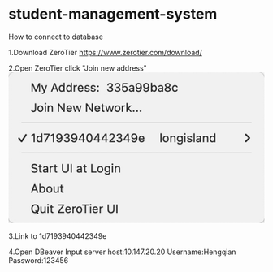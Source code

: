 # student-management-system
How to connect to database

1.Download ZeroTier
https://www.zerotier.com/download/

2.Open ZeroTier
click "Join new address"
![](assets/17153211106948.jpg)

3.Link to 1d7193940442349e

4.Open DBeaver
Input server host:10.147.20.20
Username:Hengqian
Password:123456


